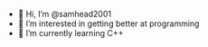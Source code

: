- 👋 Hi, I’m @samhead2001
- 👀 I’m interested in getting better at programming
- 🌱 I’m currently learning C++

<!---
samhead2001/samhead2001 is a ✨ special ✨ repository because its `README.md` (this file) appears on your GitHub profile.
You can click the Preview link to take a look at your changes.
--->
